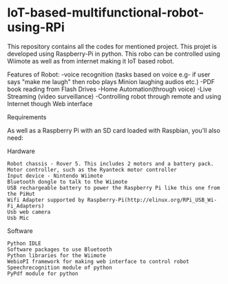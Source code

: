 # IoT-based-multifunctional-robot-using-RPi
This repository contains all the codes for mentioned project. This projet is developed using Raspberry-Pi in python. 
This robo can be controlled using Wiimote as well as from internet making it IoT based robot.

Features of Robot:
-voice recognition (tasks based on voice e.g- if user says "make me laugh" then robo plays Minion laughing audios etc.)
-PDF book reading from Flash Drives
-Home Automation(through voice)
-Live Streaming (video surveillance)
-Controlling robot through remote and using Internet though Web interface


Requirements

As well as a Raspberry Pi with an SD card loaded with Raspbian, you'll also need:

Hardware

    Robot chassis - Rover 5. This includes 2 motors and a battery pack.
    Motor controller, such as the Ryanteck motor controller
    Input device - Nintendo Wiimote
    Bluetooth dongle to talk to the Wiimote
    USB rechargeable battery to power the Raspberry Pi like this one from the PiHut
    Wifi Adapter supported by Raspberry-Pi(http://elinux.org/RPi_USB_Wi-Fi_Adapters)
    Usb web camera
    Usb Mic

Software

    Python IDLE
    Software packages to use Bluetooth
    Python libraries for the Wiimote
    WebioPI framework for making web interface to control robot
    Speechrecognition module of python
    PyPdf module for python
    

